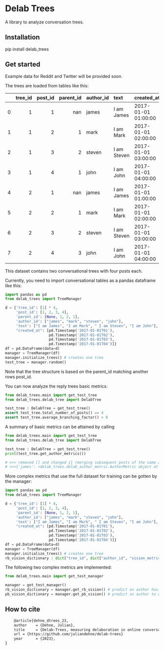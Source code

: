 # Delab Trees

A library to analyze conversation trees. 

## Installation 

pip install delab_trees

## Get started

Example data for Reddit and Twitter will be provided soon. 

The trees are loaded from tables like this:

|    |   tree_id |   post_id |   parent_id | author_id   | text        | created_at          |
|---:|----------:|----------:|------------:|:------------|:------------|:--------------------|
|  0 |         1 |         1 |         nan | james       | I am James  | 2017-01-01 01:00:00 |
|  1 |         1 |         2 |           1 | mark        | I am Mark   | 2017-01-01 02:00:00 |
|  2 |         1 |         3 |           2 | steven      | I am Steven | 2017-01-01 03:00:00 |
|  3 |         1 |         4 |           1 | john        | I am John   | 2017-01-01 04:00:00 |
|  4 |         2 |         1 |         nan | james       | I am James  | 2017-01-01 01:00:00 |
|  5 |         2 |         2 |           1 | mark        | I am Mark   | 2017-01-01 02:00:00 |
|  6 |         2 |         3 |           2 | steven      | I am Steven | 2017-01-01 03:00:00 |
|  7 |         2 |         4 |           3 | john        | I am John   | 2017-01-01 04:00:00 |

This dataset contains two conversational trees with four posts each.

Currently, you need to import conversational tables as a pandas dataframe like this:

```python
import pandas as pd
from delab_trees import TreeManager

d = {'tree_id': [1] * 4,
     'post_id': [1, 2, 3, 4],
     'parent_id': [None, 1, 2, 1],
     'author_id': ["james", "mark", "steven", "john"],
     'text': ["I am James", "I am Mark", " I am Steven", "I am John"],
     "created_at": [pd.Timestamp('2017-01-01T01'),
                    pd.Timestamp('2017-01-01T02'),
                    pd.Timestamp('2017-01-01T03'),
                    pd.Timestamp('2017-01-01T04')]}
df = pd.DataFrame(data=d)
manager = TreeManager(df) 
manager.initialize_trees() # creates one tree
test_tree = manager.random()
```

Note that the tree structure is based on the parent_id matching another rows post_id. 

You can now analyze the reply trees basic metrics:

```python
from delab_trees.main import get_test_tree
from delab_trees.delab_tree import DelabTree

test_tree : DelabTree = get_test_tree()
assert test_tree.total_number_of_posts() == 4
assert test_tree.average_branching_factor() > 0
```

A summary of basic metrics can be attained by calling

```python
from delab_trees.main import get_test_tree
from delab_trees.delab_tree import DelabTree

test_tree : DelabTree = get_test_tree()
print(test_tree.get_author_metrics())

# >>> removed [] and changed {} (merging subsequent posts of the same author)
# >>>{'james': <delab_trees.delab_author_metric.AuthorMetric object at 0x7fa9c5496110>, 'steven': <delab_trees.delab_author_metric.AuthorMetric object at 0x7fa9c5497dc0>, 'john': <delab_trees.delab_author_metric.AuthorMetric object at 0x7fa9c5497a00>, 'mark': <delab_trees.delab_author_metric.AuthorMetric object at 0x7fa9c5497bb0>}

```

More complex metrics that use the full dataset for training can be gotten by the manager:

```python
import pandas as pd
from delab_trees import TreeManager

d = {'tree_id': [1] * 4,
     'post_id': [1, 2, 3, 4],
     'parent_id': [None, 1, 2, 1],
     'author_id': ["james", "mark", "steven", "john"],
     'text': ["I am James", "I am Mark", " I am Steven", "I am John"],
     "created_at": [pd.Timestamp('2017-01-01T01'),
                    pd.Timestamp('2017-01-01T02'),
                    pd.Timestamp('2017-01-01T03'),
                    pd.Timestamp('2017-01-01T04')]}
df = pd.DataFrame(data=d)
manager = TreeManager(df) 
manager.initialize_trees() # creates one tree
rb_vision_dictionary : dict["tree_id", dict["author_id", "vision_metric"]] = manager.get_rb_vision()
```

The following two complex metrics are implemented: 

```python
from delab_trees.main import get_test_manager

manager = get_test_manager()
rb_vision_dictionary = manager.get_rb_vision() # predict an author having seen a post
pb_vision_dictionary = manager.get_pb_vision() # predict an author to write the next post
```

## How to cite

```latex
    @article{dehne_dtrees_23,
    author    = {Dehne, Julian},
    title     = {Delab-Trees, measuring delaboration in online conversations},        
    url = {https://github.com/juliandehne/delab-trees}     
    year      = {2023},
}

```
